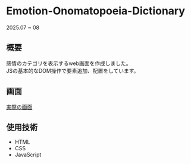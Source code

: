 # Emotion-Onomatopoeia-Dictionary
2025.07 ~ 08

## 概要
感情のカテゴリを表示するweb画面を作成しました。<br>
JSの基本的なDOM操作で要素追加、配置をしています。


## 画面
[実際の画面](https://ahiru401066.github.io/Emotion-Onomatopoeia-Dictionary/)

## 使用技術
- HTML
- CSS
- JavaScript
